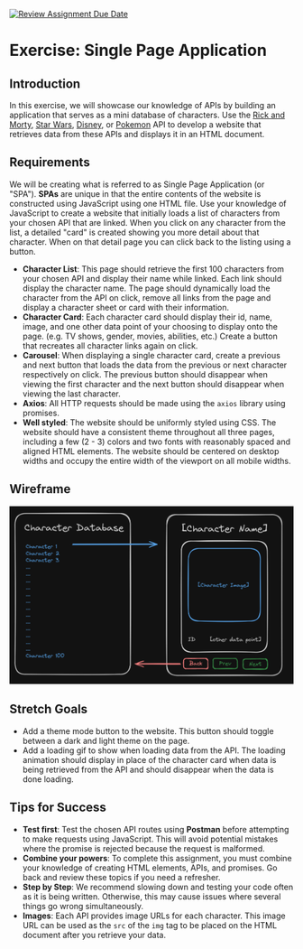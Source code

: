 [![Review Assignment Due Date](https://classroom.github.com/assets/deadline-readme-button-22041afd0340ce965d47ae6ef1cefeee28c7c493a6346c4f15d667ab976d596c.svg)](https://classroom.github.com/a/24vtW1Yr)
# Exercise: Single Page Application

## Introduction

In this exercise, we will showcase our knowledge of APIs by building an application that serves as a mini database of characters. Use the [Rick and Morty](https://rickandmortyapi.com/), [Star Wars](https://swapi.dev/), [Disney](https://disneyapi.dev/), or [Pokemon](https://pokeapi.co/) API to develop a website that retrieves data from these APIs and displays it in an HTML document.

## Requirements

We will be creating what is referred to as Single Page Application (or "SPA"). **SPAs** are unique in that the entire contents of the website is constructed using JavaScript using one HTML file. Use your knowledge of JavaScript to create a website that initially loads a list of characters from your chosen API that are linked. When you click on any character from the list, a detailed "card" is created showing you more detail about that character. When on that detail page you can click back to the listing using a button.

- **Character List**: This page should retrieve the first 100 characters from your chosen API and display their name while linked. Each link should display the character name. The page should dynamically load the character from the API on click, remove all links from the page and display a character sheet or card with their information.
- **Character Card**: Each character card should display their id, name, image, and one other data point of your choosing to display onto the page. (e.g. TV shows, gender, movies, abilities, etc.) Create a button that recreates all character links again on click.
- **Carousel**: When displaying a single character card, create a previous and next button that loads the data from the previous or next character respectively on click. The previous button should disappear when viewing the first character and the next button should disappear when viewing the last character.
- **Axios**: All HTTP requests should be made using the `axios` library using promises.
- **Well styled**: The website should be uniformly styled using CSS. The website should have a consistent theme throughout all three pages, including a few (2 - 3) colors and two fonts with reasonably spaced and aligned HTML elements. The website should be centered on desktop widths and occupy the entire width of the viewport on all mobile widths.

## Wireframe

![](./_assets/single-page-application-1.png)

## Stretch Goals

- Add a theme mode button to the website. This button should toggle between a dark and light theme on the page.
- Add a loading gif to show when loading data from the API. The loading animation should display in place of the character card when data is being retrieved from the API and should disappear when the data is done loading.

## Tips for Success

- **Test first**: Test the chosen API routes using **Postman** before attempting to make requests using JavaScript. This will avoid potential mistakes where the promise is rejected because the request is malformed.
- **Combine your powers**: To complete this assignment, you must combine your knowledge of creating HTML elements, APIs, and promises. Go back and review these topics if you need a refresher.
- **Step by Step**: We recommend slowing down and testing your code often as it is being written. Otherwise, this may cause issues where several things go wrong simultaneously.
- **Images**: Each API provides image URLs for each character. This image URL can be used as the `src` of the `img` tag to be placed on the HTML document after you retrieve your data.
